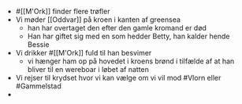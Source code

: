 - #[[M'Ork]] finder flere trøfler
- Vi møder [[Oddvar]] på kroen i kanten af greensea
	- han har overtaget den efter den gamle kromand er død
	- Han har giftet sig med en som hedder Betty, han kalder hende Bessie
- Vi drikker #[[M'Ork]] fuld til han besvimer
	- vi hænger ham op på hovedet i kroens brønd i tilfælde af at han bliver til en wereboar i løbet af natten
- Vi rejser til krydset hvor vi kan vælge om vi vil mod #Vlorn eller #Gammelstad
-